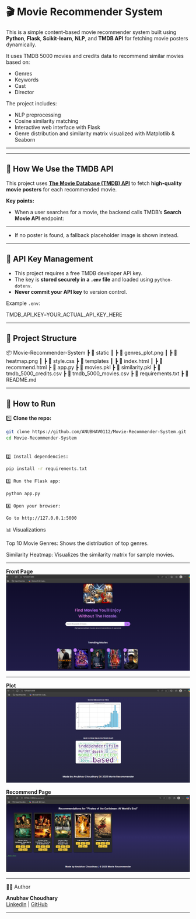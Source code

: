 # 🎬 Movie Recommender System

This is a simple content-based movie recommender system built using **Python**, **Flask**, **Scikit-learn**, **NLP**, and **TMDB API** for fetching movie posters dynamically.

It uses TMDB 5000 movies and credits data to recommend similar movies based on:
- Genres
- Keywords
- Cast
- Director

The project includes:
- NLP preprocessing
- Cosine similarity matching
- Interactive web interface with Flask
- Genre distribution and similarity matrix visualized with Matplotlib & Seaborn

---

---

## 📡 How We Use the TMDB API

This project uses **[The Movie Database (TMDB) API](https://www.themoviedb.org/documentation/api)** to fetch **high-quality movie posters** for each recommended movie.

**Key points:**

- When a user searches for a movie, the backend calls TMDB’s **Search Movie API** endpoint:

---

- If no poster is found, a fallback placeholder image is shown instead.

---

## 🔑 API Key Management

- This project requires a free TMDB developer API key.
- The key is **stored securely in a `.env` file** and loaded using `python-dotenv`.
- **Never commit your API key** to version control.

Example `.env`:

TMDB_API_KEY=YOUR_ACTUAL_API_KEY_HERE

---


## 📂 Project Structure

📦 Movie-Recommender-System
┣ 📂 static
┃ ┣ 📄 genres_plot.png
┃ ┣ 📄 heatmap.png
┃ ┣ 📄 style.css
┣ 📂 templates
┃ ┣ 📄 index.html
┃ ┣ 📄 recommend.html
┣ 📄 app.py
┣ 📄 movies.pkl
┣ 📄 similarity.pkl
┣ 📄 tmdb_5000_credits.csv
┣ 📄 tmdb_5000_movies.csv
┣ 📄 requirements.txt
┣ 📄 README.md


---

## 🚀 How to Run

1️⃣ **Clone the repo:**
```bash
git clone https://github.com/ANUBHAV0112/Movie-Recommender-System.git
cd Movie-Recommender-System


2️⃣ Install dependencies:

pip install -r requirements.txt

3️⃣ Run the Flask app:

python app.py

4️⃣ Open your browser:

Go to http://127.0.0.1:5000

```

📊 Visualizations

Top 10 Movie Genres: Shows the distribution of top genres.

Similarity Heatmap: Visualizes the similarity matrix for sample movies.

---

**Front Page**
![Screenshot](SS/Front_page.png)

---

**Plot**  
![Screenshot](SS/Footer_Plot.png)

**Recommend Page**  
![Screenshot](SS/recommend_page.png)


---

👨‍💻 Author

**Anubhav Choudhary**  
[LinkedIn](https://www.linkedin.com/in/anubhav-choudhary-35b8ab254/) | [GitHub](https://github.com/ANUBHAV0112)

---